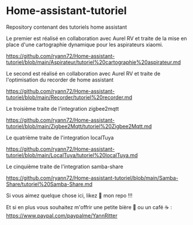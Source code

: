 # Home-assistant-tutoriel
Repository contenant des tutoriels home assistant


Le premier est réalisé en collaboration avec Aurel RV et traite de la mise en place d'une cartographie dynamique pour les aspirateurs xiaomi.

https://github.com/ryann72/Home-assistant-tutoriel/blob/main/Aspirateur/tutoriel%20cartographie%20aspirateur.md 


Le second est réalisé en collaboration avec Aurel RV et traite de l'optimisation du recorder de home assistant

https://github.com/ryann72/Home-assistant-tutoriel/blob/main/Recorder/tutoriel%20recorder.md

Le troisième traite de l'integration zigbee2mqtt

https://github.com/ryann72/Home-assistant-tutoriel/blob/main/Zigbee2Mqtt/tutoriel%20Zigbee2Mqtt.md 

Le quatrième traite de l'integration localTuya

https://github.com/ryann72/Home-assistant-tutoriel/blob/main/LocalTuya/tutoriel%20localTuya.md 


Le cinquième traite de l'integration samba-share

https://github.com/ryann72/Home-assistant-tutoriel/blob/main/Samba-Share/tutoriel%20Samba-Share.md 


Si vous aimez quelque chose ici, likez 🌟 mon repo !!!

Et si en plus vous souhaitez m'offrir une petite bière 🍺 ou un café ☕️ :  https://www.paypal.com/paypalme/YannRitter